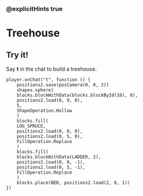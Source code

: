 ### @explicitHints true

# Treehouse

## Try it!

Say **t** in the chat to build a treehouse.

```template
player.onChat("t", function () {
    positions2.save(posCamera(0, 0, 2))
    shapes.sphere(
    blocks.blockWithData(blocks.blockById(18), 8),
    positions2.load(0, 9, 0),
    5,
    ShapeOperation.Hollow
    )
    blocks.fill(
    LOG_SPRUCE,
    positions2.load(0, 0, 0),
    positions2.load(0, 5, 0),
    FillOperation.Replace
    )
    blocks.fill(
    blocks.blockWithData(LADDER, 2),
    positions2.load(0, 0, -1),
    positions2.load(0, 5, -1),
    FillOperation.Replace
    )
    blocks.place(BED, positions2.load(2, 6, 1))
})
```
